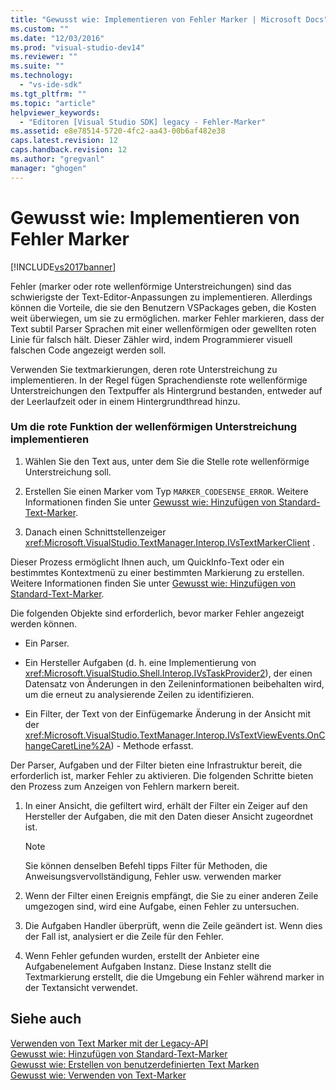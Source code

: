 ```yaml
---
title: "Gewusst wie: Implementieren von Fehler Marker | Microsoft Docs"
ms.custom: ""
ms.date: "12/03/2016"
ms.prod: "visual-studio-dev14"
ms.reviewer: ""
ms.suite: ""
ms.technology: 
  - "vs-ide-sdk"
ms.tgt_pltfrm: ""
ms.topic: "article"
helpviewer_keywords: 
  - "Editoren [Visual Studio SDK] legacy - Fehler-Marker"
ms.assetid: e8e78514-5720-4fc2-aa43-00b6af482e38
caps.latest.revision: 12
caps.handback.revision: 12
ms.author: "gregvanl"
manager: "ghogen"
---
```

# Gewusst wie: Implementieren von Fehler Marker
[!INCLUDE[vs2017banner](../code-quality/includes/vs2017banner.md)]

Fehler \(marker oder rote wellenförmige Unterstreichungen\) sind das schwierigste der Text\-Editor\-Anpassungen zu implementieren.  Allerdings können die Vorteile, die sie den Benutzern VSPackages geben, die Kosten weit überwiegen, um sie zu ermöglichen.  marker Fehler markieren, dass der Text subtil Parser Sprachen mit einer wellenförmigen oder gewellten roten Linie für falsch hält.  Dieser Zähler wird, indem Programmierer visuell falschen Code angezeigt werden soll.  
  
 Verwenden Sie textmarkierungen, deren rote Unterstreichung zu implementieren.  In der Regel fügen Sprachendienste rote wellenförmige Unterstreichungen den Textpuffer als Hintergrund bestanden, entweder auf der Leerlaufzeit oder in einem Hintergrundthread hinzu.  
  
### Um die rote Funktion der wellenförmigen Unterstreichung implementieren  
  
1.  Wählen Sie den Text aus, unter dem Sie die Stelle rote wellenförmige Unterstreichung soll.  
  
2.  Erstellen Sie einen Marker vom Typ `MARKER_CODESENSE_ERROR`.  Weitere Informationen finden Sie unter [Gewusst wie: Hinzufügen von Standard\-Text\-Marker](../extensibility/how-to-add-standard-text-markers.md).  
  
3.  Danach einen Schnittstellenzeiger <xref:Microsoft.VisualStudio.TextManager.Interop.IVsTextMarkerClient> .  
  
 Dieser Prozess ermöglicht Ihnen auch, um QuickInfo\-Text oder ein bestimmtes Kontextmenü zu einer bestimmten Markierung zu erstellen.  Weitere Informationen finden Sie unter [Gewusst wie: Hinzufügen von Standard\-Text\-Marker](../extensibility/how-to-add-standard-text-markers.md).  
  
 Die folgenden Objekte sind erforderlich, bevor marker Fehler angezeigt werden können.  
  
-   Ein Parser.  
  
-   Ein Hersteller Aufgaben \(d. h. eine Implementierung von <xref:Microsoft.VisualStudio.Shell.Interop.IVsTaskProvider2>\), der einen Datensatz von Änderungen in den Zeileninformationen beibehalten wird, um die erneut zu analysierende Zeilen zu identifizieren.  
  
-   Ein Filter, der Text von der Einfügemarke Änderung in der Ansicht mit der <xref:Microsoft.VisualStudio.TextManager.Interop.IVsTextViewEvents.OnChangeCaretLine%2A>\) \- Methode erfasst.  
  
 Der Parser, Aufgaben und der Filter bieten eine Infrastruktur bereit, die erforderlich ist, marker Fehler zu aktivieren.  Die folgenden Schritte bieten den Prozess zum Anzeigen von Fehlern markern bereit.  
  
1.  In einer Ansicht, die gefiltert wird, erhält der Filter ein Zeiger auf den Hersteller der Aufgaben, die mit den Daten dieser Ansicht zugeordnet ist.  
  
    > [!NOTE]
    >  Sie können denselben Befehl tipps Filter für Methoden, die Anweisungsvervollständigung, Fehler usw. verwenden marker  
  
2.  Wenn der Filter einen Ereignis empfängt, die Sie zu einer anderen Zeile umgezogen sind, wird eine Aufgabe, einen Fehler zu untersuchen.  
  
3.  Die Aufgaben Handler überprüft, wenn die Zeile geändert ist.  Wenn dies der Fall ist, analysiert er die Zeile für den Fehler.  
  
4.  Wenn Fehler gefunden wurden, erstellt der Anbieter eine Aufgabenelement Aufgaben Instanz.  Diese Instanz stellt die Textmarkierung erstellt, die die Umgebung ein Fehler während marker in der Textansicht verwendet.  
  
## Siehe auch  
 [Verwenden von Text Marker mit der Legacy\-API](../extensibility/using-text-markers-with-the-legacy-api.md)   
 [Gewusst wie: Hinzufügen von Standard\-Text\-Marker](../extensibility/how-to-add-standard-text-markers.md)   
 [Gewusst wie: Erstellen von benutzerdefinierten Text Marken](../extensibility/how-to-create-custom-text-markers.md)   
 [Gewusst wie: Verwenden von Text\-Marker](../extensibility/how-to-use-text-markers.md)